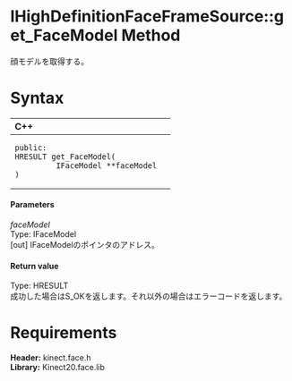 IHighDefinitionFaceFrameSource::get\_FaceModel Method  
=====================================================  

顔モデルを取得する。 <span id="syntaxSection"></span>

Syntax  
======  

<table>
<colgroup>
<col width="100%" />
</colgroup>
<thead>
<tr class="header">
<th align="left">C++</th>
</tr>
</thead>
<tbody>
<tr class="odd">
<td align="left"><pre><code>public:  
HRESULT get_FaceModel(  
         IFaceModel **faceModel  
)</code></pre></td>
</tr>
</tbody>
</table>

<span id="ID4EG"></span>
#### Parameters  

*faceModel*    
Type: IFaceModel  
[out] IFaceModelのポインタのアドレス。  

<span id="ID4EP"></span>
#### Return value  

Type: HRESULT  
成功した場合はS_OKを返します。それ以外の場合はエラーコードを返します。  

<span id="requirements"></span>

Requirements  
============  

**Header:** kinect.face.h  
**Library:** Kinect20.face.lib  



<!--Please do not edit the data in the comment block below.-->
<!--
TOCTitle : get_FaceModel Method
RLTitle : IHighDefinitionFaceFrameSource::get_FaceModel Method
KeywordK : get_FaceModel method
KeywordK : IHighDefinitionFaceFrameSource::get_FaceModel method
KeywordF : IHighDefinitionFaceFrameSource::get_FaceModel
KeywordF : get_FaceModel
KeywordF : Microsoft.Kinect.face.IHighDefinitionFaceFrameSource.get_FaceModel(IFaceModel@)
KeywordA : M:Microsoft.Kinect.face.IHighDefinitionFaceFrameSource.get_FaceModel(IFaceModel@)
AssetID : M:Microsoft.Kinect.face.IHighDefinitionFaceFrameSource.get_FaceModel(IFaceModel@)
Locale : en-us
CommunityContent : 1
APIType : Managed
APILocation : 
APIName : Microsoft.Kinect.face.IHighDefinitionFaceFrameSource::get_FaceModel
TargetOS : Windows
TopicType : kbSyntax
DevLang : C++
DocSet : K4Wv2
ProjType : K4Wv2Proj
Technology : Kinect for Windows
Product : Kinect for Windows SDK v2
productversion : 20
-->
